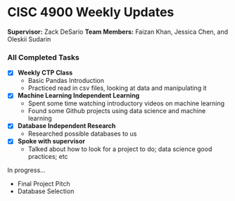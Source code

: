 # CISC 4900 Weekly Updates

**Supervisor:** Zack DeSario
**Team Members:** Faizan Khan, Jessica Chen, and Oleskii Sudarin
### All Completed Tasks 
- [x] **Weekly CTP Class**
    - Basic Pandas Introduction
    - Practiced read in csv files, looking at data and manipulating it
- [x] **Machine Learning Independent Learning**
    - Spent some time watching introductory videos on machine learning
    - Found some Github projects using data science and machine learning 
- [x] **Database Independent Research**
    - Researched possible databases to us
- [x] **Spoke with supervisor** 
    - Talked about how to look for a project to do; data science good practices; etc

In progress...
- Final Project Pitch
- Database Selection



